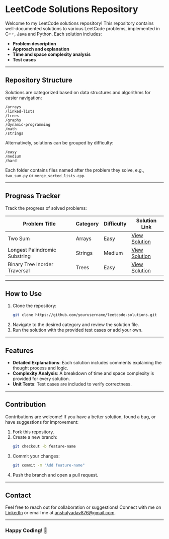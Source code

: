 
# LeetCode Solutions Repository

Welcome to my LeetCode solutions repository! This repository contains well-documented solutions to various LeetCode problems, implemented in C++, Java and Python. Each solution includes:
- **Problem description**
- **Approach and explanation**
- **Time and space complexity analysis**
- **Test cases**

---

## **Repository Structure**
Solutions are categorized based on data structures and algorithms for easier navigation:

```
/arrays
/linked-lists
/trees
/graphs
/dynamic-programming
/math
/strings
```

Alternatively, solutions can be grouped by difficulty:

```
/easy
/medium
/hard
```

Each folder contains files named after the problem they solve, e.g., `two_sum.py` or `merge_sorted_lists.cpp`.

---

## **Progress Tracker**
Track the progress of solved problems:

| Problem Title              | Category       | Difficulty | Solution Link                  |
|----------------------------|----------------|------------|--------------------------------|
| Two Sum                   | Arrays         | Easy       | [View Solution](arrays/two_sum.py) |
| Longest Palindromic Substring | Strings    | Medium     | [View Solution](strings/longest_palindromic_substring.py) |
| Binary Tree Inorder Traversal | Trees      | Easy       | [View Solution](trees/binary_tree_inorder_traversal.py) |

---

## **How to Use**
1. Clone the repository:
   ```bash
   git clone https://github.com/yourusername/leetcode-solutions.git
   ```
2. Navigate to the desired category and review the solution file.
3. Run the solution with the provided test cases or add your own.

---

## **Features**
- **Detailed Explanations**: Each solution includes comments explaining the thought process and logic.
- **Complexity Analysis**: A breakdown of time and space complexity is provided for every solution.
- **Unit Tests**: Test cases are included to verify correctness.

---

## **Contribution**
Contributions are welcome! If you have a better solution, found a bug, or have suggestions for improvement:
1. Fork this repository.
2. Create a new branch:
   ```bash
   git checkout -b feature-name
   ```
3. Commit your changes:
   ```bash
   git commit -m "Add feature-name"
   ```
4. Push the branch and open a pull request.

---

## **Contact**
Feel free to reach out for collaboration or suggestions! Connect with me on [LinkedIn](https://www.linkedin.com/in/anshulyadavv) or email me at anshulyadav876@gmail.com.

---

### **Happy Coding!** 🎉


